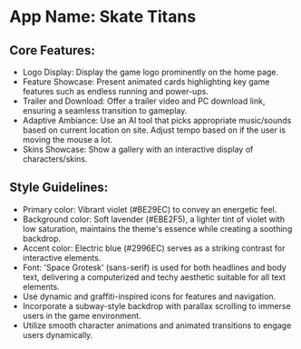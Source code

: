 # **App Name**: Skate Titans

## Core Features:

- Logo Display: Display the game logo prominently on the home page.
- Feature Showcase: Present animated cards highlighting key game features such as endless running and power-ups.
- Trailer and Download: Offer a trailer video and PC download link, ensuring a seamless transition to gameplay.
- Adaptive Ambiance: Use an AI tool that picks appropriate music/sounds based on current location on site. Adjust tempo based on if the user is moving the mouse a lot.
- Skins Showcase: Show a gallery with an interactive display of characters/skins.

## Style Guidelines:

- Primary color: Vibrant violet (#BE29EC) to convey an energetic feel.
- Background color: Soft lavender (#EBE2F5), a lighter tint of violet with low saturation, maintains the theme's essence while creating a soothing backdrop.
- Accent color: Electric blue (#2996EC) serves as a striking contrast for interactive elements.
- Font: 'Space Grotesk' (sans-serif) is used for both headlines and body text, delivering a computerized and techy aesthetic suitable for all text elements.
- Use dynamic and graffiti-inspired icons for features and navigation.
- Incorporate a subway-style backdrop with parallax scrolling to immerse users in the game environment.
- Utilize smooth character animations and animated transitions to engage users dynamically.